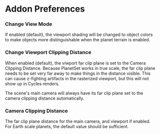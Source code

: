 # Addon Preferences

### Change View Mode

If enabled (default), the viewport shading will be changed to object colors to make objects more distinguishable when the planet terrain is enabled.

### Change Viewport Clipping Distance

When enabled (default), the viwport far clip plane is set to the Camera Clipping Distance. Because PlanetSet works in true scale, the far clip plane needs to be set very far away to make things in the distance visible. This can cause z-fighting artifacts in the rasterized viewport, but this will not show up in Cycles renders.

The scene's main camera will always have its far clip plane set to the camera clipping distance automatically.

### Camera Clipping Distance

The far clip plane distance for the main camera, and viewport if enabled. For Earth scale planets, the default value should be sufficient.